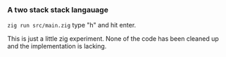 ### A two stack stack langauage

`zig run src/main.zig` type "h" and hit enter.

This is just a little zig experiment. None of the code has been cleaned up and the implementation is lacking.
